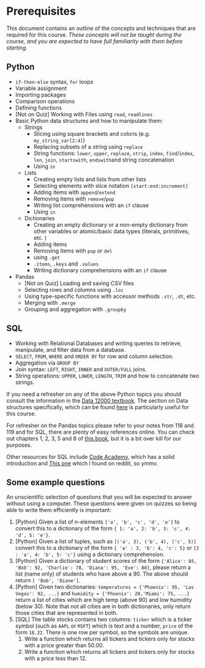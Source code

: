 # Prerequisites

This document contains an outline of the concepts and techniques that are required for this course. _These concepts will not be taught during the course, and you are expected to have full familiarity with them before starting._

## Python

* `if-then-else` syntax, `for` loops
* Variable assignment 
* Importing packages
* Comparison operations
* Defining functions
* [Not on Quiz] Working with Files using `read`, `readlines`
* Basic Python data structures and how to manipulate them:
  * Strings
    * Slicing using square brackets and colons (e.g. `my_string_var[2:4]`)
    * Replacing subsets of a string using `replace`
    * String functions: `lower`, `upper`, `replace`, `strip`, `index`, `find`/`index`, `len`, `join`, `startswith`, `endswith`and string concatenation 
    * Using `in`
  * Lists
    * Creating empty lists and lists from other lists
    * Selecting elements with slice notation `[start:end:increment]`
    * Adding items with `append`/`extend`
    * Removing items with `remove`/`pop`
    * Writing list comprehensions with an `if` clause
    * Using `in`
  * Dictionaries
    * Creating an empty dictionary or a non-empty dictionary from other variables or atomic/basic data types (literals, primitives, etc. )
    * Adding items
    * Removing items with `pop` or `del`
    * using `.get`
    * `.items`, `.keys` and `.values`
    * Writing dictionary comprehensions with an `if` clause
* Pandas
  * [Not on Quiz] Loading and saving CSV files
  * Selecting rows and columns using `.loc`
  * Using type-specific functions with accessor methods `.str`, `.dt`, etc.
  * Merging with `.merge` 
  * Grouping and aggregation with `.groupby`

## SQL

* Working with Relational Databases and writing queries to retrieve, manipulate, and filter data from a database.
* `SELECT`, `FROM`, `WHERE` and `ORDER BY` for row and column selection.
* Aggregation via `GROUP BY`
* Join syntax: `LEFT`, `RIGHT`, `INNER` and `OUTER/FULL` joins. 
* String operations: `UPPER`, `LOWER`, `LENGTH`, `TRIM` and how to concatenate two strings.


If you need a refresher on any of the above Python topics you should consult the information in the [Data 12000 textbook](https://book.cs-apps.org). The section on Data structures specifically, which can be found [here](https://book.cs-apps.org/data_structures/index.html) is particularly useful for this course. 

For refresher on the Pandas topics please refer to your notes from 118 and 119 and for SQL, there are plenty of easy references online. You can check out chapters 1, 2, 3, 5 and 8 of [this book](https://www.nickross.site/datamanagement/), but it is a bit over kill for our purposes.

Other resources for SQL include [Code Academy](https://www.codecademy.com/learn/learn-sql), which has a solid introduction and [This one](https://sqlbolt.com/) which I found on reddit, so ymmv.

## Some example questions

An unscientific selection of questions that you will be expected to answer without using a computer. These questions were given on quizzes so being able to write them efficiently is important:

1. [Python] Given a list of n-elements `['a', 'b', 'c', 'd', 'e']` to convert this to a dictionary of the form `{ 1: 'a', 2: 'b', 3: 'c', 4: 'd', 5: 'e'}`. 
2. [Python] Given a list of tuples, such as `[('a', 3), ('b', 4), ('c', 5)]` convert this to a dictionary of the form `{ 'a' : 3, 'b': 4, 'c': 5}` or `{3 : 'a', 4: 'b', 5: 'c'}` using a dictionary comprehension. 
3. [Python] Given a dictionary of student scores of the form `{'Alice': 85, 'Bob': 92, 'Charlie': 78, 'Diana': 95, 'Eve': 88}`, please return a list (name only) of students who have above a 90. The above should return `[ 'Bob', 'Diane']`.
4. [Python] Given two dictionaries: `temperatures = {'Phoenix': 95, 'Las Vegas': 92, ...}` and `humidity = {'Phoenix': 20,'Miami': 75, ...}` return a list of cities which are high temp (above 90) and low humidity (below 30). Note that not all cities are in both dictionaries, only return those cities that are represented in both.
5. [SQL] The table stocks contains two columns: `ticker` which is a ticker symbol (such as `AAPL` or `MSFT`) which is text and a number, `price` of the form `18.22`. There is one row per symbol, so the symbols are unique. 
   1. Write a function which returns all tickers and tickers only for stocks with a price greater than 50.00.
   2. Write a function which returns all tickers and tickers only for stocks with a price less than 12.